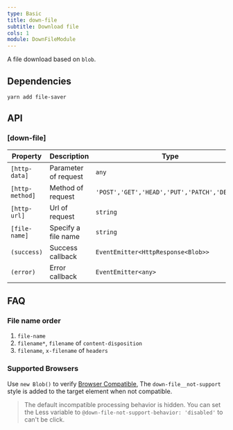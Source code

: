 ```yaml
---
type: Basic
title: down-file
subtitle: Download file
cols: 1
module: DownFileModule
---
```


A file download based on `blob`.

## Dependencies

```
yarn add file-saver
```

## API

### [down-file]

Property | Description | Type | Default
----|------|-----|------
`[http-data]` | Parameter of request | `any` | -
`[http-method]` | Method of request | `'POST','GET','HEAD','PUT','PATCH','DELETE'` | `'GET'`
`[http-url]` | Url of request | `string` | -
`[file-name]` | Specify a file name | `string` | -
`(success)` | Success callback | `EventEmitter<HttpResponse<Blob>>` | -
`(error)` | Error callback | `EventEmitter<any>` | -

## FAQ

### File name order

1. `file-name`
2. `filename*`, `filename` of `content-disposition`
3. `filename`, `x-filename` of `headers`

### Supported Browsers

Use `new Blob()` to verify [Browser Compatible](https://github.com/eligrey/FileSaver.js/#supported-browsers), The `down-file__not-support` style is added to the target element when not compatible.

> The default incompatible processing behavior is hidden. You can set the Less variable to `@down-file-not-support-behavior: 'disabled'` to can't be click.
